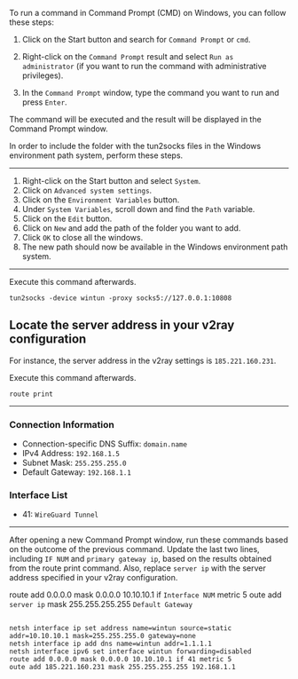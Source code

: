 

To run a command in Command Prompt (CMD) on Windows, you can follow these steps:

1. Click on the Start button and search for `Command Prompt` or `cmd`.

2. Right-click on the `Command Prompt` result and select `Run as administrator` (if you want to run the command with administrative privileges).

3. In the `Command Prompt` window, type the command you want to run and press `Enter`.


The command will be executed and the result will be displayed in the Command Prompt window.



In order to include the folder with the tun2socks files in the Windows environment path system, perform these steps.

--------------------------------

1. Right-click on the Start button and select `System`.
2. Click on `Advanced system settings`.
3. Click on the `Environment Variables` button.
4. Under `System Variables`, scroll down and find the `Path` variable.
5. Click on the `Edit` button.
6. Click on `New` and add the path of the folder you want to add.
7. Click `OK` to close all the windows.
8. The new path should now be available in the Windows environment path system.


----------------------------------------------
Execute this command afterwards.

```
tun2socks -device wintun -proxy socks5://127.0.0.1:10808

```
## Locate the server address in your v2ray configuration
For instance, the server address in the v2ray settings is `185.221.160.231`.


Execute this command afterwards.


```
route print

```
---------------------
 ### Connection Information

- Connection-specific DNS Suffix: `domain.name`
- IPv4 Address: `192.168.1.5`
- Subnet Mask: `255.255.255.0`
- Default Gateway: `192.168.1.1`

### Interface List

- 41: `WireGuard Tunnel`

---------------------------



After opening a new Command Prompt window, run these commands based on the outcome of the previous command.
Update the last two lines, including `IF NUM` and `primary gateway ip`, based on the results obtained from the route print command. Also, replace `server ip` with the server address specified in your v2ray configuration.

route add 0.0.0.0 mask 0.0.0.0 10.10.10.1 if `Interface NUM` metric 5
oute add `server ip` mask 255.255.255.255 `Default Gateway`

```

netsh interface ip set address name=wintun source=static addr=10.10.10.1 mask=255.255.255.0 gateway=none
netsh interface ip add dns name=wintun addr=1.1.1.1
netsh interface ipv6 set interface wintun forwarding=disabled
route add 0.0.0.0 mask 0.0.0.0 10.10.10.1 if 41 metric 5
oute add 185.221.160.231 mask 255.255.255.255 192.168.1.1

```

